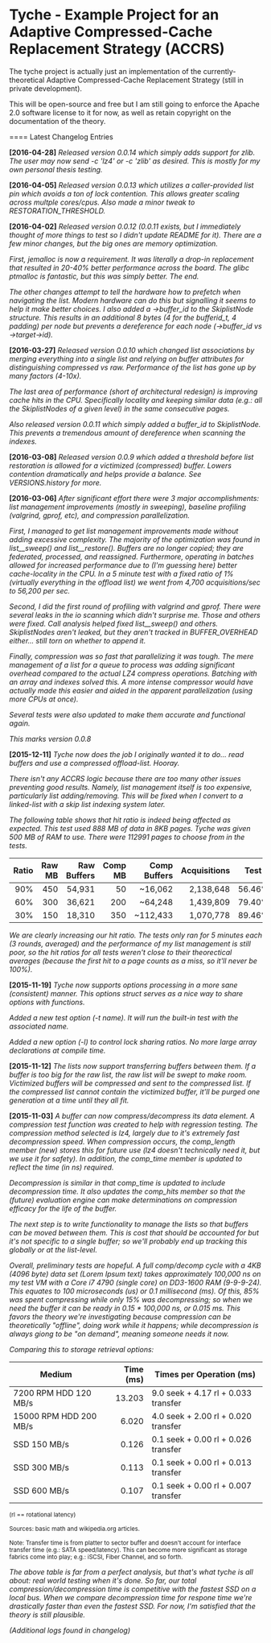 Tyche - Example Project for an Adaptive Compressed-Cache Replacement Strategy (ACCRS)
=====

The tyche project is actually just an implementation of the currently-theoretical Adaptive Compressed-Cache Replacement Strategy (still in private development).

This will be open-source and free but I am still going to enforce the Apache 2.0 software license to it for now, as well as retain copyright on the documentation of the theory.

====
Latest Changelog Entries

**[2016-04-28]**
*Released version 0.0.14 which simply adds support for zlib.  The user may now send -c 'lz4' or -c 'zlib' as desired.  This is mostly for my own personal thesis testing.*

**[2016-04-05]**
*Released version 0.0.13 which utilizes a caller-provided list pin which avoids a ton of lock contention.  This allows greater scaling across multple cores/cpus.  Also made a minor tweak to RESTORATION_THRESHOLD.*

**[2016-04-02]**
*Released version 0.0.12 (0.0.11 exists, but I immediately thought of more things to test so I didn't update README for it).  There are a few minor changes, but the big ones are memory optimization.*

*First, jemalloc is now a requirement.  It was literally a drop-in replacement that resulted in 20-40% better performance across the board.  The glibc ptmalloc is fantastic, but this was simply better.  The end.*

*The other changes attempt to tell the hardware how to prefetch when navigating the list.  Modern hardware can do this but signalling it seems to help it make better choices.  I also added a ->buffer_id to the SkiplistNode structure.  This results in an additional 8 bytes (4 for the bufferid_t, 4 padding) per node but prevents a dereference for each node (->buffer_id vs ->target->id).*

**[2016-03-27]**
*Released version 0.0.10 which changed list associations by merging everything into a single list and relying on buffer attributes for distinguishing compressed vs raw.  Performance of the list has gone up by many factors (4-10x).*

*The last area of performance (short of architectural redesign) is improving cache hits in the CPU.  Specifically locality and keeping similar data (e.g.: all the SkiplistNodes of a given level) in the same consecutive pages.*

*Also released version 0.0.11 which simply added a buffer_id to SkiplistNode.  This prevents a tremendous amount of dereference when scanning the indexes.*

**[2016-03-08]**
*Released version 0.0.9 which added a threshold before list restoration is allowed for a victimized (compressed) buffer.  Lowers contention dramatically and helps provide a balance.  See VERSIONS.history for more.*

**[2016-03-06]**
*After significant effort there were 3 major accomplishments: list management improvements (mostly in sweeping), baseline profiling (valgrind, gprof, etc), and compression parallelization.*

*First, I managed to get list management improvements made without adding excessive complexity.  The majority of the optimization was found in list__sweep() and list__restore().  Buffers are no longer copied; they are federated, processed, and reassigned.  Furthermore, operating in batches allowed for increased performance due to (I'm guessing here) better cache-locality in the CPU.  In a 5 minute test with a fixed ratio of 1% (virtually everything in the offload list) we went from 4,700 acquisitions/sec to 56,200 per sec.*

*Second, I did the first round of profiling with valgrind and gprof.  There were several leaks in the io scanning which didn't surprise me.  Those and others were fixed.  Call analysis helped fixed list__sweep() and others.  SkiplistNodes aren't leaked, but they aren't tracked in BUFFER_OVERHEAD either... still torn on whether to append it.*

*Finally, compression was so fast that parallelizing it was tough.  The mere management of a list for a queue to process was adding significant overhead compared to the actual LZ4 compress operations.  Batching with an array and indexes solved this.  A more intense compressor would have actually made this easier and aided in the apparent parallelization (using more CPUs at once).*

*Several tests were also updated to make them accurate and functional again.*

*This marks version 0.0.8*

**[2015-12-11]**
*Tyche now does the job I originally wanted it to do... read buffers and use a compressed offload-list.  Hooray.*

*There isn't any ACCRS logic because there are too many other issues preventing good results.  Namely, list management itself is too expensive, particularly list adding/removing.  This will be fixed when I convert to a linked-list with a skip list indexing system later.*

*The following table shows that hit ratio is indeed being affected as expected.  This test used 888 MB of data in 8KB pages.  Tyche was given 500 MB of RAM to use.  There were 112991 pages to choose from in the tests.*

| Ratio | Raw MB | Raw Buffers | Comp MB | Comp Buffers | Acquisitions | Test 1 | Test 2 | Test 3 |
| ----: | -----: | ----------: | ------: | -----------: | -----------: | -----: | -----: | -----: |
|   90% |    450 |      54,931 |      50 |      ~16,062 |    2,138,648 | 56.46% | 56.47% | 56.48% |
|   60% |    300 |      36,621 |     200 |      ~64,248 |    1,439,809 | 79.40% | 79.40% | 79.40% |
|   30% |    150 |      18,310 |     350 |     ~112,433 |    1,070,778 | 89.46% | 89.46% | 89.43% |

*We are clearly increasing our hit ratio.  The tests only ran for 5 minutes each (3 rounds, averaged) and the performance of my list management is still poor, so the hit ratios for all tests weren't close to their theorectical averages (because the first hit to a page counts as a miss, so it'll never be 100%).*

**[2015-11-19]**
*Tyche now supports options processing in a more sane (consistent) manner.  This options struct serves as a nice way to share options with functions.*

*Added a new test option (-t name).  It will run the built-in test with the associated name.*

*Added a new option (-l) to control lock sharing ratios.  No more large array declarations at compile time.*


**[2015-11-12]**
*The lists now support transferring buffers between them.  If a buffer is too big for the raw list, the raw list will be swept to make room.  Victimized buffers will be compressed and sent to the compressed list.  If the compressed list cannot contain the victimized buffer, it'll be purged one generation at a time until they all fit.*

**[2015-11-03]**
*A buffer can now compress/decompress its data element.  A compression test function was created to help with regression testing.  The compression method selected is lz4, largely due to it's extremely fast decompression speed.  When compression occurs, the comp_length member (new) stores this for future use (lz4 doesn't technically need it, but we use it for safety).  In addition, the comp_time member is updated to reflect the time (in ns) required.*

*Decompression is similar in that comp_time is updated to include decompression time.  It also updates the comp_hits member so that the (future) evaluation engine can make determinations on compression efficacy for the life of the buffer.*

*The next step is to write functionality to manage the lists so that buffers can be moved between them.  This is cost that should be accounted for but it's not specific to a single buffer; so we'll probably end up tracking this globally or at the list-level.*

*Overall, preliminary tests are hopeful.  A full comp/decomp cycle with a 4KB (4096 byte) data set (Lorem Ipsum text) takes approximately 100,000 ns on my test VM with a Core i7 4790 (single core) on DD3-1600 RAM (9-9-9-24).  This equates to 100 microseconds (us) or 0.1 millisecond (ms).  Of this, 85% was spent compressing while only 15% was decompressing; so when we need the buffer it can be ready in 0.15 * 100,000 ns, or 0.015 ms.  This favors the theory we're investigating because compression can be theoretically "offline", doing work while it happens; while decompression is always giong to be "on demand", meaning someone needs it now.*

*Comparing this to storage retrieval options:*

| Medium                 | Time (ms) | Times per Operation (ms)            |
| ---------------------- | --------: | ----------------------------------- |
|  7200 RPM HDD 120 MB/s |    13.203 | 9.0 seek + 4.17 rl + 0.033 transfer |
| 15000 RPM HDD 200 MB/s |     6.020 | 4.0 seek + 2.00 rl + 0.020 transfer |
|           SSD 150 MB/s |     0.126 | 0.1 seek + 0.00 rl + 0.026 transfer |
|           SSD 300 MB/s |     0.113 | 0.1 seek + 0.00 rl + 0.013 transfer |
|           SSD 600 MB/s |     0.107 | 0.1 seek + 0.00 rl + 0.007 transfer |

<sub>(rl == rotational latency)</sub>

<sub>Sources: basic math and wikipedia.org articles.</sub>

<sub>Note: Transfer time is from platter to sector buffer and doesn't account for interface transfer time (e.g.: SATA speed/latency).  This can become more significant as storage fabrics come into play; e.g.: iSCSI, Fiber Channel, and so forth.</sub>

*The above table is far from a perfect analysis, but that's what tyche is all about: real world testing when it's done.  So far, our total compression/decompression time is competitive with the fastest SSD on a local bus.  When we compare decompression time for respone time we're drastically faster than even the fastest SSD.  For now, I'm satisfied that the theory is still plausible.*

*(Additional logs found in changelog)*
